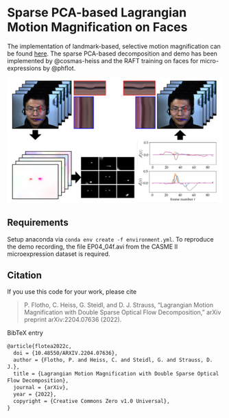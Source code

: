 # Sparse PCA-based Lagrangian Motion Magnification on Faces

The implementation of landmark-based, selective motion magnification can be found [here](https://github.com/phflot/momag). The sparse PCA-based decomposition and demo has been implemented by @cosmas-heiss and the RAFT training on faces for micro-expressions by @phflot.

![Fig1](img/momag.PNG)

## Requirements

Setup anaconda via ```conda env create -f environment.yml```. To reproduce the demo recording, the file EP04_04f.avi from the CASME II microexpression dataset is required.

## Citation

If you use this code for your work, please cite
  
> P. Flotho, C. Heiss, G. Steidl, and D. J. Strauss, “Lagrangian Motion Magnification with Double Sparse Optical Flow Decomposition,” arXiv preprint arXiv:2204.07636 (2022).

BibTeX entry
```
@article{flotea2022c,
  doi = {10.48550/ARXIV.2204.07636},  
  author = {Flotho, P. and Heiss, C. and Steidl, G. and Strauss, D. J.},
  title = {Lagrangian Motion Magnification with Double Sparse Optical Flow Decomposition},
  journal = {arXiv},
  year = {2022},
  copyright = {Creative Commons Zero v1.0 Universal},
}
```